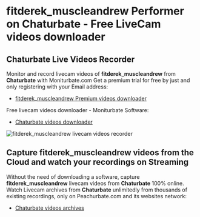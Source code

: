 # fitderek_muscleandrew Performer on Chaturbate - Free LiveCam videos downloader

## Chaturbate Live Videos Recorder

Monitor and record livecam videos of **fitderek_muscleandrew** from **Chaturbate** with Moniturbate.com
Get a premium trial for free by just and only registering with your Email address:
* [fitderek_muscleandrew Premium videos downloader](https://moniturbate.com/request-demo-licence-key.html)

Free livecam videos downloader - Moniturbate Software:
* [Chaturbate videos downloader](https://moniturbate.com/moniturbate-download-software.html)

![fitderek_muscleandrew livecam videos recorder](https://peachurnet.com/templates/moniturbate-software.png)


## Capture fitderek_muscleandrew videos from the Cloud and watch your recordings on Streaming

Without the need of downloading a software, capture **fitderek_muscleandrew** livecam videos from **Chaturbate** 100% online.
Watch Livecam archives from **Chaturbate** unlimitedly from thousands of existing recordings, only on Peachurbate.com and its websites network:
* [Chaturbate videos archives](https://peachurnet.com/)